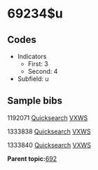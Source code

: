 # 69234$u

## Codes

-   Indicators
    -   First: 3
    -   Second: 4
-   Subfield: u

## Sample bibs

1192071 [Quicksearch](https://search.library.yale.edu/catalog/1192071) [VXWS](http://prodorbis.library.yale.edu:7014/vxws/GetHoldingsService?bibId=1192071)

1333838 [Quicksearch](https://search.library.yale.edu/catalog/1333838) [VXWS](http://prodorbis.library.yale.edu:7014/vxws/GetHoldingsService?bibId=1333838)

1333840 [Quicksearch](https://search.library.yale.edu/catalog/1333840) [VXWS](http://prodorbis.library.yale.edu:7014/vxws/GetHoldingsService?bibId=1333840)

**Parent topic:**[692](../../tags/692/692.md)

